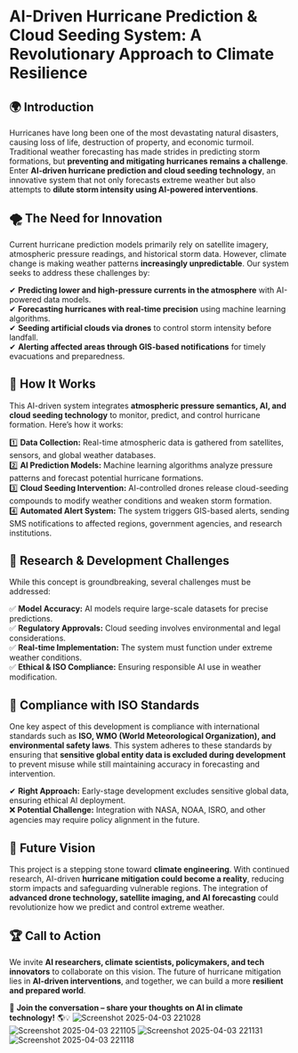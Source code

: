 # AI-Driven Hurricane Prediction & Cloud Seeding System: A Revolutionary Approach to Climate Resilience

## 🌍 Introduction
Hurricanes have long been one of the most devastating natural disasters, causing loss of life, destruction of property, and economic turmoil. Traditional weather forecasting has made strides in predicting storm formations, but **preventing and mitigating hurricanes remains a challenge**. Enter **AI-driven hurricane prediction and cloud seeding technology**, an innovative system that not only forecasts extreme weather but also attempts to **dilute storm intensity using AI-powered interventions**.

## 🌪 The Need for Innovation
Current hurricane prediction models primarily rely on satellite imagery, atmospheric pressure readings, and historical storm data. However, climate change is making weather patterns **increasingly unpredictable**. Our system seeks to address these challenges by:

✔ **Predicting lower and high-pressure currents in the atmosphere** with AI-powered data models.  
✔ **Forecasting hurricanes with real-time precision** using machine learning algorithms.  
✔ **Seeding artificial clouds via drones** to control storm intensity before landfall.  
✔ **Alerting affected areas through GIS-based notifications** for timely evacuations and preparedness.  

## 🚀 How It Works
This AI-driven system integrates **atmospheric pressure semantics, AI, and cloud seeding technology** to monitor, predict, and control hurricane formation. Here’s how it works:

1️⃣ **Data Collection:** Real-time atmospheric data is gathered from satellites, sensors, and global weather databases.  
2️⃣ **AI Prediction Models:** Machine learning algorithms analyze pressure patterns and forecast potential hurricane formations.  
3️⃣ **Cloud Seeding Intervention:** AI-controlled drones release cloud-seeding compounds to modify weather conditions and weaken storm formation.  
4️⃣ **Automated Alert System:** The system triggers GIS-based alerts, sending SMS notifications to affected regions, government agencies, and research institutions.  

## 🔬 Research & Development Challenges
While this concept is groundbreaking, several challenges must be addressed:

✅ **Model Accuracy:** AI models require large-scale datasets for precise predictions.  
✅ **Regulatory Approvals:** Cloud seeding involves environmental and legal considerations.  
✅ **Real-time Implementation:** The system must function under extreme weather conditions.  
✅ **Ethical & ISO Compliance:** Ensuring responsible AI use in weather modification.  

## 📜 Compliance with ISO Standards
One key aspect of this development is compliance with international standards such as **ISO, WMO (World Meteorological Organization), and environmental safety laws**. This system adheres to these standards by ensuring that **sensitive global entity data is excluded during development** to prevent misuse while still maintaining accuracy in forecasting and intervention.

✔ **Right Approach:** Early-stage development excludes sensitive global data, ensuring ethical AI deployment.  
❌ **Potential Challenge:** Integration with NASA, NOAA, ISRO, and other agencies may require policy alignment in the future.  

## 🔮 Future Vision
This project is a stepping stone toward **climate engineering**. With continued research, AI-driven **hurricane mitigation could become a reality**, reducing storm impacts and safeguarding vulnerable regions. The integration of **advanced drone technology, satellite imaging, and AI forecasting** could revolutionize how we predict and control extreme weather.

## 🏆 Call to Action
We invite **AI researchers, climate scientists, policymakers, and tech innovators** to collaborate on this vision. The future of hurricane mitigation lies in **AI-driven interventions**, and together, we can build a more **resilient and prepared world**.

🚀 **Join the conversation – share your thoughts on AI in climate technology!** 🌎💡
![Screenshot 2025-04-03 221028](https://github.com/user-attachments/assets/ef4d7c9e-c75b-4717-bd2b-1132449ec2d8)
![Screenshot 2025-04-03 221105](https://github.com/user-attachments/assets/9de8078f-8efe-4110-8018-7930026a76c7)
![Screenshot 2025-04-03 221131](https://github.com/user-attachments/assets/0a2a8175-81d9-4380-b87a-a0dfe761f5de)
![Screenshot 2025-04-03 221118](https://github.com/user-attachments/assets/a631cc6b-f2b1-43c7-9a3c-e69caf9d6ed2)

